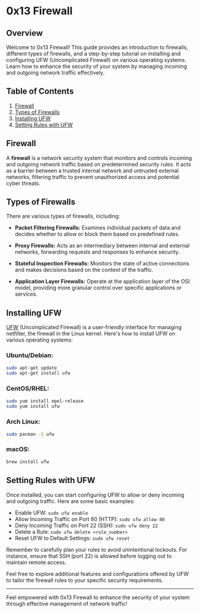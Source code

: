 # 0x13 Firewall

## Overview

Welcome to 0x13 Firewall! This guide provides an introduction to firewalls, different types of firewalls, and a step-by-step tutorial on installing and configuring UFW (Uncomplicated Firewall) on various operating systems. Learn how to enhance the security of your system by managing incoming and outgoing network traffic effectively.

## Table of Contents

1. [Firewall](#firewall)
2. [Types of Firewalls](#types-of-firewalls)
3. [Installing UFW](#installing-ufw)
4. [Setting Rules with UFW](#setting-rules-with-ufw)

## Firewall

A **firewall** is a network security system that monitors and controls incoming and outgoing network traffic based on predetermined security rules. It acts as a barrier between a trusted internal network and untrusted external networks, filtering traffic to prevent unauthorized access and potential cyber threats.

## Types of Firewalls

There are various types of firewalls, including:

- **Packet Filtering Firewalls:** Examines individual packets of data and decides whether to allow or block them based on predefined rules.

- **Proxy Firewalls:** Acts as an intermediary between internal and external networks, forwarding requests and responses to enhance security.

- **Stateful Inspection Firewalls:** Monitors the state of active connections and makes decisions based on the context of the traffic.

- **Application Layer Firewalls:** Operate at the application layer of the OSI model, providing more granular control over specific applications or services.

## Installing UFW

[UFW](https://help.ubuntu.com/community/UFW) (Uncomplicated Firewall) is a user-friendly interface for managing netfilter, the firewall in the Linux kernel. Here's how to install UFW on various operating systems:

### Ubuntu/Debian:

```bash
sudo apt-get update
sudo apt-get install ufw
```

### CentOS/RHEL:

```bash
sudo yum install epel-release
sudo yum install ufw
```

### Arch Linux:

```bash
sudo pacman -S ufw
```

### macOS:

```bash
brew install ufw
```

## Setting Rules with UFW

Once installed, you can start configuring UFW to allow or deny incoming and outgoing traffic. Here are some basic examples:

- Enable UFW: `sudo ufw enable`
- Allow Incoming Traffic on Port 80 (HTTP): `sudo ufw allow 80`
- Deny Incoming Traffic on Port 22 (SSH): `sudo ufw deny 22`
- Delete a Rule: `sudo ufw delete <rule_number>`
- Reset UFW to Default Settings: `sudo ufw reset`

Remember to carefully plan your rules to avoid unintentional lockouts. For instance, ensure that SSH (port 22) is allowed before logging out to maintain remote access.

Feel free to explore additional features and configurations offered by UFW to tailor the firewall rules to your specific security requirements.

---

Feel empowered with 0x13 Firewall to enhance the security of your system through effective management of network traffic!
